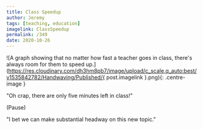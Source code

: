 ```yaml
---
title: Class Speedup
author: Jeremy
tags: [teaching, education]
imagelink: ClassSpeedup
permalink: /349
date: 2020-10-26
---
```


![A graph showing that no matter how fast a teacher goes in class, there's always room for them to speed up.](https://res.cloudinary.com/dh3hm8pb7/image/upload/c_scale,q_auto:best/v1535842782/Handwaving/Published/{ post.imagelink }.png){: .centre-image }

"Oh crap, there are only five minutes left in class!"

(Pause)

"I bet we can make substantial headway on this new topic."
